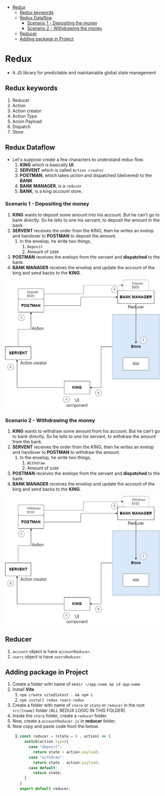 - [Redux](#redux)
  - [Redux keywords](#redux-keywords)
  - [Redux Dataflow](#redux-dataflow)
    - [Scenario 1 - Depositing the money](#scenario-1---depositing-the-money)
    - [Scenario 2 - Withdrawing the money](#scenario-2---withdrawing-the-money)
  - [Reducer](#reducer)
  - [Adding package in Project](#adding-package-in-project)

# Redux

- A JS library for predictable and maintainable global state management

## Redux keywords

1. Reducer
2. Action
3. Action creator
4. Action Type
5. Acion Payload
6. Dispatch
7. Store

## Redux Dataflow

- Let's suppose create a few characters to understand redux flow.
  1. **KING** which is basically **UI**.
  2. **SERVENT** which is called `Action creator`
  3. **POSTMAN**, which takes *action* and dispatched (delivered) to the **BANK**
  4. **BANK MANAGER**, is a `reducer`
  5. **BANK**, is a king *account* store.


### Scenario 1 - Depositing the money

1. **KING** wants to deposit some amount into his account. But he can't go to bank directly. So he tells to one his servant, to deposit the amount in the bank.
2. **SERVENT** receives the order from the KING, then he writes an evelop and handover to **POSTMAN** to deposit the amount.
   1. In the envelop, he write two things,
      1. `Deposit`
      2. Amount of `$500`
3. **POSTMAN** receives the evelops from the servant and **dispatched** to the bank.
4. **BANK MANAGER** receives the envelop and update the account of the king and send backs to the **KING**.

<img src="./assets/redux flow 1.jpg" width=500 alt="redux flow"/>

### Scenario 2 - Withdrawing the money

1. **KING** wants to withdraw some amount from his account. But he can't go to bank directly. So he tells to one his servant, to withdraw the amount from the bank.
2. **SERVENT** receives the order from the KING, then he writes an evelop and handover to **POSTMAN** to withdraw the amount.
   1. In the envelop, he write two things,
      1. `Withdraw`
      2. Amount of `$100`
3. **POSTMAN** receives the evelops from the servant and **dispatched** to the bank.
4. **BANK MANAGER** receives the envelop and update the account of the king and send backs to the **KING**.

<img src="./assets/redux flow 2.jpg" width=500 alt="redux flow"/>

## Reducer

1. `account` object is have `accountReducer`.
2. `users` object is have `usersReducer`.

## Adding package in Project

1. Create a folder with name of `mkdir ~/app-name && cd app-name `
2. Install **Vite**
   1. `npm create vite@latest . && npm i`
   2. `npm install redux react-redux`
3. Create a folder with name of `store` or `state` or `reducer` in the root `src/[name]` folder (ALL REDUX LOGIC IN THIS FOLDER).
4. Inside the `store` folder, create a `reducer` folder.
5. Now, create a `accountReducer.js` in **reducer** folder.
6. Now copy and paste code from the below.
   1. ```js
      const reducer = (state = 0 , action) => {
        switch(action.type){
          case "deposit":
            return state + action.payload;
          case "withdraw":
            return state - action.payload;
          case default:
            return state;
        }
      }
      export default reducer;
      ```